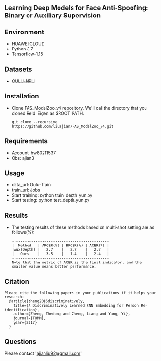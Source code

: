## Learning Deep Models for Face Anti-Spoofing: Binary or Auxiliary Supervision

## Environment
- HUAWEI CLOUD
- Python 3.7
- Tensorflow-1.15

## Datasets
- [OULU-NPU](https://sites.google.com/site/oulunpudatabase/) 

## Installation
- Clone FAS_ModelZoo_v4 repository. We'll call the directory that you cloned ReId_Eigen as $ROOT_PATH.
    ```Shell
  git clone --recursive https://github.com/liuajian/FAS_ModelZoo_v4.git
    ```
    
## Requirements
- Account: hw80211537
- Obs: ajian3

## Usage
- data_url: Oulu-Train
- train_url: Jobs
- Start training: python train_depth_yun.py
- Start testing: python test_depth_yun.py

## Results
- The testing results of these methods based on multi-shot setting are as follows(%): 
   ```Shell
   ---------------------------------------------
   |  Method   | APCER(%) | BPCER(%) | ACER(%) |
   |Aux(Depth) |   2.7    |   2.7    |   2.7   |
   |   Ours    |   3.5    |   1.4    |   2.4   |
   ---------------------------------------------
   Note that the metric of ACER is the final indicator, and the smaller value means better performance.
  ```
## Citation
  ```Shell
Please cite the following papers in your publications if it helps your research:
    @article{zheng2016discriminatively,
      title={A Discriminatively Learned CNN Embedding for Person Re-identification},
      author={Zheng, Zhedong and Zheng, Liang and Yang, Yi},
      journal={TOMM},
      year={2017}
    }
  ```
## Questions
 
Please contact 'ajianliu92@gmail.com'











